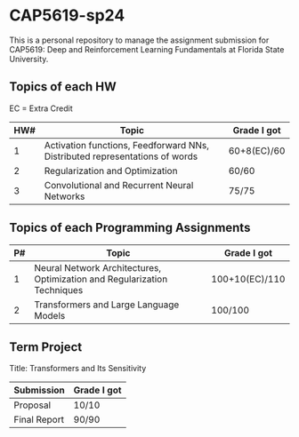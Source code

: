 # CAP5619-sp24

This is a personal repository to manage the assignment submission for CAP5619: Deep and Reinforcement Learning Fundamentals at Florida State University.

## Topics of each HW
EC = Extra Credit

|HW#|Topic|Grade I got|
|----|----|----|
|1|Activation functions, Feedforward NNs, Distributed representations of words|60+8(EC)/60|
|2|Regularization and Optimization|60/60|
|3|Convolutional and Recurrent Neural Networks|75/75|


## Topics of each Programming Assignments

|P#|Topic|Grade I got|
|----|----|----|
|1|Neural Network Architectures, Optimization and Regularization Techniques|100+10(EC)/110|
|2|Transformers and Large Language Models|100/100|

## Term Project

Title: Transformers and Its Sensitivity

|Submission|Grade I got|
|----|----|
|Proposal|10/10|
|Final Report|90/90|
